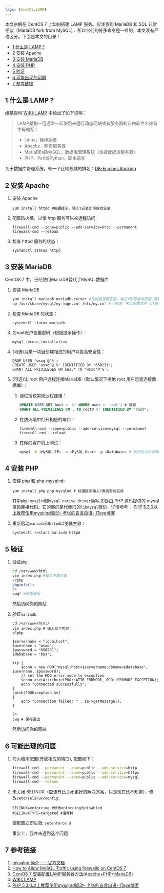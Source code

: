 ```yaml
---
tags: [CentOS,LAMP]
---
```


本文讲解在 CentOS 7 上如何搭建 LAMP 服务。应注意到 MariaDB 和 SQL 非常相似（MariaDB fork from MySQL），所以它们的好多命令是一样的，本文没有严格区分。下面是本文的目录：

<p id="markdown-toc"></p>
<!-- vim-markdown-toc GFM -->

* [1 什么是 LAMP ?](#1-什么是-lamp-)
* [2 安装 Apache](#2-安装-apache)
* [3 安装 MariaDB](#3-安装-mariadb)
* [4 安装 PHP](#4-安装-php)
* [5 验证](#5-验证)
* [6 可能出现的问题](#6-可能出现的问题)
* [7 参考链接](#7-参考链接)

<!-- vim-markdown-toc -->

## 1 什么是 LAMP ?
维基百科 [WIKI: LAMP][wiki-lamp] 中给出了如下说明：

[wiki-lamp]:https://zh.wikipedia.org/wiki/LAMP

> LAMP是指一组通常一起使用来运行动态网站或者服务器的自由软件名称首字母缩写：
> 
> * Linux，操作系统
> * Apache，网页服务器
> * MariaDB或MySQL，数据库管理系统（或者数据库服务器）
> * PHP、Perl或Python，脚本语言

关于数据库管理系统，有一个比较权威的排名：[DB-Engines Ranking](https://db-engines.com/en/ranking)

## 2 安装 Apache
1. 安装 Apache
   ```
   yum install httpd #根据提示，输入Y安装即可成功安装
   ```
   
2. 配置防火墙，以使 http 服务可以被远程访问:
   ```
   firewall-cmd --zone=public --add-service=http --permanent 
   firewall-cmd --reload
   ```
   
3. 检查 httpd 服务的状态：
   ```
   systemctl status httpd
   ```


## 3 安装 MariaDB
CentOS 7 中，已经使用MariaDB替代了MySQL数据库
1. 安装 MariaDB
   ```bash
   yum install mariadb mariadb-server #询问是否要安装，输入Y即可自动安装,直到安装完成
   cp /usr/share/mysql/my-huge.cnf /etc/my.cnf #（可选）拷贝配置文件（注意：如果/etc目录下面默认有一个my.cnf，直接覆盖即可）
   ```

2. 检查 MariaDB 的状态：
   ```
   systemctl status mariadb
   ```
   
3. 为root账户设置密码（根据提示操作）: 
   ```
   mysql_secure_installation
   ```
   
4. (可选)为某一项目创建相应的用户以提高安全性：
   ```
   DROP USER 'wsxq'@'%';
   CREATE USER 'wsxq'@'%' IDENTIFIED BY '658231';
   GRANT ALL PRIVILEGES ON bus.* TO 'wsxq'@'%';
   ```
   
   

5. (可选)让 root 用户远程连接MariaDB（默认情况下拒绝 root 用户远程连接数据库）: 
   1. 通过授权实现远程连接：
      ```sql
      UPDATE USER SET host = '%' WHERE user = 'root'; # 或者
      GRANT ALL PRIVILEGES ON . TO root@'%' IDENTIFIED BY "root";
      ```
   
   2. 在防火墙中打开相应的端口：
      ```
      firewall-cmd --zone=public --add-service=mysql --permanent 
      firewall-cmd --reload
      ```

   3. 在你的客户机上测试：

      ```bash
      mysql -h <MySQL_IP> -u <MySQL_User> -p <Database> # 执行后会让你输入相应用户的密码
      ```


## 4 安装 PHP
1. 安装 php 和 php-mysqlnd: 
   
   ```
   yum install php php-mysqlnd # 根据提示输入Y直到安装完成
   ```
   
   其中`php-mysqlnd`即`mysql native driver`简写,即是由 PHP 源码提供的 mysql 驱动连接代码。它的目的是代替旧的`libmysql`驱动。详情参考： [PHP 5.3.0以上推荐使用mysqlnd驱动- 老张的自言自语- ITeye博客][mysqlnd]
   
   [mysqlnd]:http://zhangxugg-163-com.iteye.com/blog/1894990
   
2. 重新启动`mariadb`和`httpd`以使其生效：
   ```bash
   systemctl restart mariadb httpd
   ```

## 5 验证
1. 验证`php`:
   ```bash
   cd /var/www/html
   vim index.php #输入下面内容
   <?php
   phpinfo();
   ?>
   :wq! #保存退出
   ```

   然后访问你的网站
   
2. 验证`mariadb`:
   ```
   cd /var/www/html/
   vim index.php # 输入以下内容：
   <?php
   
   $servername = "localhost";
   $username = "wsxq";
   $password = "658231";
   $dababase = "bus";
   
   try {
       $conn = new PDO("mysql:host=$servername;dbname=$database", $username, $password);
       // set the PDO error mode to exception
       $conn->setAttribute(PDO::ATTR_ERRMODE, PDO::ERRMODE_EXCEPTION);
       echo "Connected successfully";
   }
   catch(PDOException $e)
   {
       echo "Connection failed: " . $e->getMessage();
   }
   
   ?>
   :wq # 保存退出
   ```

   然后访问你的网站


## 6 可能出现的问题
1. 防火墙未配置(开放相应的端口), 配置如下：
   ```bash
   firewall-cmd --permanent --zone=public --add-service=http
   firewall-cmd --permanent --zone=public --add-service=https
   firewall-cmd --permanent --zone=public --add-service=mysql
   firewall-cmd --reload
   ```

2. 未关闭 SELINUX（应该有比关闭更好的解决方案，只是现在还不知道），修改`/etc/selinux/config`:
   ```
   SELINUX=enforcing #修改enforcing为disabled
   #SELINUXTYPE=targeted #注释掉
   ```
   使配置立即生效: `setenforce 0`

   事实上，我并未遇到这个问题

## 7 参考链接
1. [mysqlnd 简介——官方文档](http://php.net/manual/zh/intro.mysqlnd.php)
2. [How to Allow MySQL Traffic using firewalld on CentOS 7](https://wiki.mikejung.biz/Firewalld)
3. [CentOS 7 安装配置LAMP服务器方法(Apache+PHP+MariaDB) ](https://my.oschina.net/sallency/blog/467647)
4. [WIKI: LAMP][wiki-lamp]
5. [PHP 5.3.0以上推荐使用mysqlnd驱动- 老张的自言自语- ITeye博客][mysqlnd]
